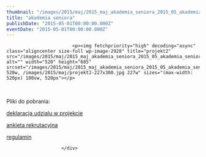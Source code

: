 ```yaml
---
thumbnail: "/images/2015/maj/2015_maj_akademia_seniora_2015_05_akademia_seniora_projekt2.jpg"
title: "akademia seniora"
publishDate: "2015-05-01T00:00:00.000Z"
eventDate: "2015-05-01T00:00:00.000Z"
---
```


<div class="entry-content">
							
							<p><img fetchpriority="high" decoding="async" class="aligncenter size-full wp-image-2928" title="projekt2" src="/images/2015/maj/2015_maj_akademia_seniora_2015_05_akademia_seniora_projekt2.jpg" alt="" width="520" height="685" srcset="/images/2015/maj/2015_maj_akademia_seniora_2015_05_akademia_seniora_projekt2.jpg 520w, /images/2015/maj/projekt2-227x300.jpg 227w" sizes="(max-width: 520px) 100vw, 520px"></p>
<p>&nbsp;</p>
<p>Pliki do pobrania:</p>
<p><a href="http://mgok-zawichost.pl/wp-content/uploads/2015/05/deklaracja-udzialu-w-projekcie1.doc">deklaracja udzialu w projekcie</a></p>
<p><a href="http://mgok-zawichost.pl/wp-content/uploads/2015/05/ankieta-rekrutacyjna1.doc">ankieta rekrutacyjna</a></p>
<p><a href="http://mgok-zawichost.pl/wp-content/uploads/2015/05/regulamin1.doc">regulamin</a></p>
						
						</div>
